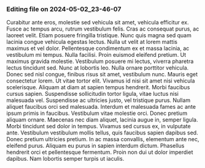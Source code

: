 

### Editing file on 2024-05-02_23-46-07

Curabitur ante eros, molestie sed vehicula sit amet, vehicula efficitur ex. Fusce ac tempus arcu, rutrum vestibulum felis. Cras ac consequat purus, ac laoreet velit. Etiam posuere fringilla tristique. Nunc quis magna sed quam lacinia congue vehicula egestas lectus. Nulla ut velit at lorem mattis maximus et vel dolor. Pellentesque condimentum ex et massa lacinia, ac vestibulum mi tempus. Nulla facilisi. Proin euismod eleifend pretium.
Ut maximus gravida molestie. Vestibulum posuere mi lectus, viverra pharetra lectus tincidunt sed. Nunc at lobortis leo. Nulla ornare porttitor vehicula. Donec sed nisl congue, finibus risus sit amet, vestibulum nunc. Mauris eget consectetur lorem. Ut vitae tortor elit. Vivamus id nisi sit amet nisi vehicula scelerisque. Aliquam at diam at sapien tempus hendrerit. Morbi faucibus cursus sapien. Suspendisse sollicitudin tortor ligula, vitae luctus nisi malesuada vel. Suspendisse ac ultricies justo, vel tristique purus. Nullam aliquet faucibus orci sed malesuada. Interdum et malesuada fames ac ante ipsum primis in faucibus. Vestibulum vitae molestie orci.
Donec pretium aliquam ornare. Maecenas nec diam aliquet, lacinia augue in, semper ligula. Morbi tincidunt sed dolor in tempus. Vivamus sed cursus ex, in vulputate ante. Vestibulum vestibulum mollis tellus, quis faucibus sapien dapibus sed. Donec pretium ultricies pretium. In ac massa convallis, elementum ante nec, eleifend purus. Aliquam eu purus in sapien interdum dictum. Phasellus hendrerit orci et pellentesque fermentum. Proin non dui ut dolor imperdiet dapibus. Nam lobortis semper turpis ut iaculis.


